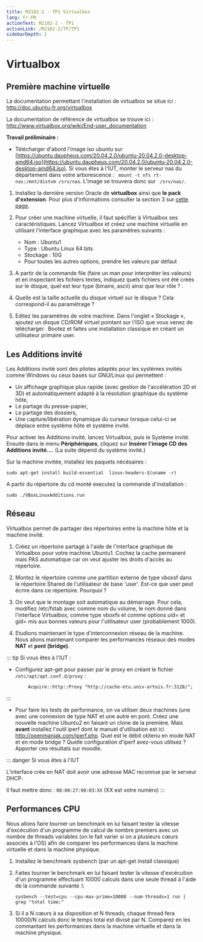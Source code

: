 ```yaml
---
title: M2102-2 - TP1 Virtualbox
lang: fr-FR
actionText: M2102-2 - TP1 
actionLink: /M2102-2/TP/TP1
sidebarDepth: 1	
---
```


# Virtualbox


## Première machine virtuelle

La documentation permettant l'installation de virtualbox se situe ici :
<http://doc.ubuntu-fr.org/virtualbox>

La documentation de référence de virtualbox se trouve ici :
<http://www.virtualbox.org/wiki/End-user_documentation>

**Travail préliminaire :**

<!-- -   Monter le serveur nas du département dans votre arborescence : ``` mount -t nfs rt-nas:/mnt/distvm /srv/nas```  -->

- Télécharger d'abord l'image iso ubuntu sur [https://ubuntu.daupheus.com/20.04.2.0/ubuntu-20.04.2.0-desktop-amd64.iso](https://ubuntu.daupheus.com/20.04.2.0/ubuntu-20.04.2.0-desktop-amd64.iso). Si vous êtes à l'IUT, monter le serveur nas du département dans votre arborescence : ``` mount -t nfs rt-nas:/mnt/distvm /srv/nas```. L'image se trouvera donc sur ``` /srv/nas/```.

1.  Installez la dernière version Oracle de **virtualbox** ainsi que  **le pack d'extension**. Pour plus d'informations consulter la section 3 sur [cette page](http://doc.ubuntu-fr.org/virtualbox).
2.  Pour créer une machine virtuelle, il faut spécifier à Virtualbox ses caractéristiques. Lancez Virtualbox et créez une machine virtuelle en utilisant l'interface graphique avec les paramètres suivants :
	- Nom : Ubuntu1
	- Type : Ubuntu Linux 64 bits
	- Stockage : 10G
	- Pour toutes les autres options, prendre les valeurs par défaut

3.  A partir de la commande file (faire un man pour interpréter les valeurs) et en inspectant les fichiers textes, indiquez quels fichiers ont été créés sur le disque, quel est leur type (binaire,  ascii) ainsi que leur rôle ? .
4.  Quelle est la taille actuelle du disque virtuel sur le disque ? Cela correspond-il au paramétrage ?
<!-- 5.  Editez les paramètres de votre machine. Dans l'onglet « Stockage »,  ajoutez un disque CD/ROM virtuel pointant sur l'ISO de la dernière version de ubuntu qui se trouve sur ``` /srv/nas/``` .  Bootez et faites une installation classique en créant un utilisateur primaire user. -->
5.  Editez les paramètres de votre machine. Dans l'onglet « Stockage »,  ajoutez un disque CD/ROM virtuel pointant sur l'ISO que vous venez de télécharger.  Bootez et faites une installation classique en créant un utilisateur primaire user.

<!-- *Installer complètement une VM est aussi long qu'installer une  machine physique. En parallèle passez à la partie [Docker](#docker).* -->

## Les Additions invité

Les Additions invité sont des pilotes adaptés pour les systèmes invités comme Windows ou ceux basés sur GNU/Linux qui permettent :

- Un affichage graphique plus rapide (avec gestion de l'accélération 2D et 3D) et automatiquement adapté à la résolution graphique du système hôte,
- Le partage du presse-papier,
- Le partage des dossiers,
- Une capture/libération dynamique du curseur lorsque celui-ci se déplace entre système hôte et système invité.

Pour activer les Additions invité, lancez Virtualbox, puis le Système invité. Ensuite dans le menu **Périphériques**, cliquez sur **Insérer l'image CD des Additions invité…**. (La suite dépend du système invité.)

Sur la machine invitée, installez les paquets nécésaires :

    sudo apt-get install build-essential  linux-headers-$(uname -r)

A partir du répertoire du cd monté executez la commande d'installation :

    sudo ./VBoxLinuxAdditions.run 

## Réseau

Virtualbox permet de partager des répertoires entre la machine hôte et
la machine invité.

1.  Créez un répertoire partagé à l'aide de l'interface graphique de Virtualbox pour votre machine Ubuntu1. Cochez la cache permanent mais PAS automatique car on veut ajuster les droits d'accès au répertoire.
2.  Montez le répertoire comme une partition externe de type vboxsf dans   le répertoire Shared de l'utilisateur de base 'user'. Est-ce que
    user peut écrire dans ce répertoire. Pourquoi ?
3.  On veut que le montage soit automatique au démarrage. Pour cela,   modifiez /etc/fstab avec comme nom du volume, le nom donné dans l'interface Virtualbox, comme type vboxfs et comme options uid= et gid= mis aux bonnes valeurs pour l'utilisateur user (probablement 1000).

4. Etudions maintenant le type d'interconnexion réseau de la machine. Nous allons maintenant comparer les performances réseaux des modes **NAT** et **pont (bridge)**.


::: tip Si vous êtes à l'IUT : 
 -   Configurez apt-get pour passer par le proxy en créant le fichier ```/etc/apt/apt.conf.d/proxy``` : 
```
        Acquire::http::Proxy "http://cache-etu.univ-artois.fr:3128/"; 
```

<!-- -   Pour faire les tests de performance, on va utiliser deux machines (une avec une connexion de type NAT et une autre en pont (avec une adresse MAC connue par le serveur dhcp, ```08:00:27:00:03:XX``` (XX est votre numéro) !)). Créez une nouvelle machine Ubuntu2 en faisant un  clone de la première. Mais **avant** installez l'outil iperf dont le manuel d'utilisation est ici <http://openmaniak.com/iperf.php>. Quel est le débit obtenu en mode NAT et en mode bridge ? Quelle configuration d'iperf avez-vous utilisez ? -->
:::

-   Pour faire les tests de performance, on va utiliser deux machines (une avec une connexion de type NAT et une autre en pont. Créez une nouvelle machine Ubuntu2 en faisant un  clone de la première. Mais **avant** installez l'outil iperf dont le manuel d'utilisation est ici <http://openmaniak.com/iperf.php>. Quel est le débit obtenu en mode NAT et en mode bridge ? Quelle configuration d'iperf avez-vous utilisez ? Apporter ces résultats sur moodle.

::: danger Si vous êtes à l'IUT 

L'interface crée en NAT doit avoir une adresse MAC reconnue par le serveur DHCP.  

Il faut mettre donc : ```08:00:27:00:03:XX``` (XX est votre numéro) 
:::


## Performances CPU

Nous allons faire tourner un benchmark en lui faisant tester la vitesse d'excécution d'un programme de calcul de nombre premiers avec un nombre de threads variables (on le fait varier si on a plusieurs cœurs associés à l'OS) afin de comparer les performances dans la machine virtuelle et dans la machine physique.

1.  Installez le benchmark sysbench (par un apt-get install classique)  
     
2.  Faites tourner le benchmark en lui faisant tester la vitesse  d'excécution d'un programme effectuant 10000 calculs dans une seule thread à l'aide de la commande suivante :\

        sysbench --test=cpu --cpu-max-prime=10000 --num-threads=1 run | grep "total time:"
 
3. Si il a N cœurs à sa disposition et N threads, chaque thread fera  10000/N calculs donc le temps total est divisé par N.  Comparez en les commantant les performances dans la machine    virtuelle et dans la machine physique.

